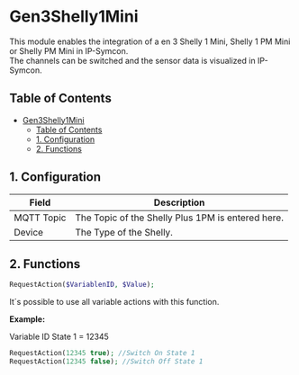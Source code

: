 # Gen3Shelly1Mini
   This module enables the integration of a en 3 Shelly 1 Mini, Shelly 1 PM Mini or Shelly PM Mini in IP-Symcon.\
   The channels can be switched and the sensor data is visualized in IP-Symcon.   
    
## Table of Contents
- [Gen3Shelly1Mini](#gen3shelly1mini)
  - [Table of Contents](#table-of-contents)
  - [1. Configuration](#1-configuration)
  - [2. Functions](#2-functions)

## 1. Configuration

Field        | Description
------------ | -------------
MQTT Topic   | The Topic of the Shelly Plus 1PM is entered here.
Device       | The Type of the Shelly.

## 2. Functions

```php
RequestAction($VariablenID, $Value);
```
It´s possible to use all variable actions with this function.

**Example:**

Variable ID State 1 = 12345

```php
RequestAction(12345 true); //Switch On State 1
RequestAction(12345 false); //Switch Off State 1

```